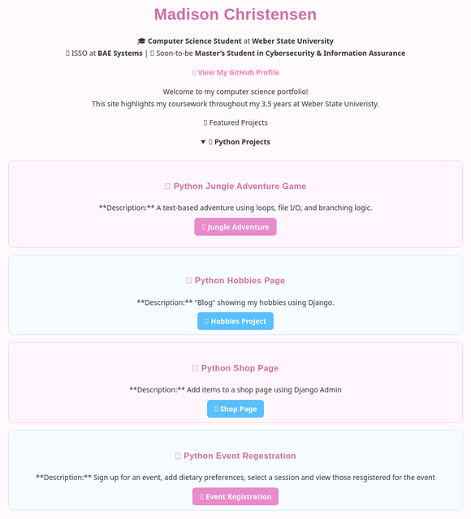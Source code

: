 <h1 align="center"> Madison Christensen </h1>
<p align="center">
🎓 <b>Computer Science Student</b> at <b>Weber State University</b><br>
💼 ISSO at <b>BAE Systems</b> | 🎯 Soon-to-be <b>Master’s Student in Cybersecurity & Information Assurance</b><br>
</p>

<p align="center">
  <a href="https://github.com/madikaeee"><b>🔗 View My GitHub Profile</b></a>
</p>



Welcome to my computer science portfolio!  
This site highlights my coursework throughout my 3.5 years at Weber State Univeristy. 


🚀 Featured Projects



<details open>
  <summary><b>🐍 Python Projects</b></summary>
  <br>

  <div style="border:1px solid #f3c4f5; border-radius:10px; padding:1em; margin-bottom:1em; background:#fff6ff;">
    
<h3>🐍 Python Jungle Adventure Game </h3>

<p>**Description:** A text-based adventure using loops, file I/O, and branching logic.  <p>
<a href="https://github.com/madikaeee/CS3620_Project1" target="_blank"
       style="background:#e88acb; color:white; padding:8px 14px; border-radius:6px; text-decoration:none; font-weight:600;">
       🔗 Jungle Adventure
    </a>
  </div>

    
   <div style="border:1px solid #c0ebff; border-radius:10px; padding:1em; margin-bottom:1em; background:#f6fcff;">


<h3>🐍 Python Hobbies Page</h3>

<p>**Description:** "Blog" showing my hobbies using Django.</p>
 <a href="https://github.com/madikaeee/CS3620_Portfolio" target="_blank"
       style="background:#59bfff; color:white; padding:8px 14px; border-radius:6px; text-decoration:none; font-weight:600;">
       🔗 Hobbies Project
    </a>
  </div>


  <div style="border:1px solid #f3c4f5; border-radius:10px; padding:1em; margin-bottom:1em; background:#fff6ff;">
<h3>🐍 Python Shop Page</h3>

<p>**Description:** Add items to a shop page using Django Admin</p>
<a href="https://github.com/madikaeee/DjangoAdmin" target="_blank"
       style="background:#59bfff; color:white; padding:8px 14px; border-radius:6px; text-decoration:none; font-weight:600;">
       🔗 Shop Page
    </a>
  </div>

 <div style="border:1px solid #c0ebff; border-radius:10px; padding:1em; margin-bottom:1em; background:#f6fcff;">
  
<h3>🐍 Python Event Regestration</h3>

<p>**Description:** Sign up for an event, add dietary preferences, select a session and view those resgistered for the event</p>
<a href="https://github.com/madikaeee/EventRegistration" target="_blank"
       style="background:#e88acb; color:white; padding:8px 14px; border-radius:6px; text-decoration:none; font-weight:600;">
       🔗 Event Registration
    </a>
  </div>
  
</details>



<style>
body {
  font-family: "Poppins", "Segoe UI", sans-serif;
  background-color: #fffafc;
  color: #333;
  text-align: center;
  margin: 0 auto;
  max-width: 900px;
  padding: 2rem;
  line-height: 1.7;
}

h1, h2, h3 {
  font-family: "Poppins", sans-serif;
  color: #d16ba5;
  font-weight: 700;
  letter-spacing: 0.5px;
}

h1 {
  font-size: 2.2em;
  margin-bottom: 0.3em;
}

h2 {
  font-size: 1.6em;
  margin-top: 2em;
  color: #b65fcf;
}


a {
  color: #ff7eb3;
  text-decoration: none;
  font-weight: 600;
}

a:hover {
  color: #ffb3c1;
  text-decoration: underline;
}

.btn {
  display: inline-block;
  background-color: #ffb3c1;
  color: white !important;
  padding: 10px 18px;
  border-radius: 8px;
  margin: 12px 0;
  text-decoration: none;
  font-weight: 600;
  box-shadow: 0 2px 5px rgba(255, 182, 193, 0.3);
  transition: all 0.2s ease-in-out;
}

.btn:hover {
  background-color: #ff8fab;
  transform: translateY(-2px);
}

hr {
  border: none;
  height: 1px;
  background: linear-gradient(to right, #f9d1e4, #fcd5ce, #f9d1e4);
  margin: 2.5em 0;
  border-radius: 50%;
}

</style>
